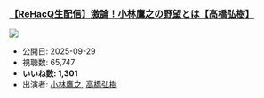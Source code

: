 ### [【ReHacQ生配信】激論！小林鷹之の野望とは【高橋弘樹】](https://www.youtube.com/watch?v=QQtALoxkt94)
[![](https://img.youtube.com/vi/QQtALoxkt94/sddefault.jpg)](https://www.youtube.com/watch?v=QQtALoxkt94)
-   公開日: 2025-09-29
-   視聴数: 65,747
-   **いいね数: 1,301**
-   出演者: [小林鷹之](/rehacq_fan/people/小林鷹之 "wikilink"), [高橋弘樹](/rehacq_fan/people/高橋弘樹 "wikilink")
